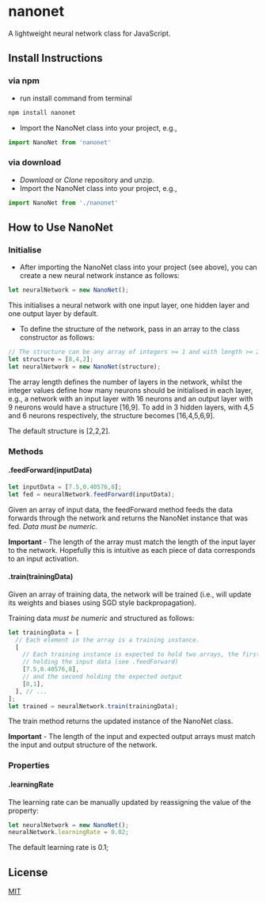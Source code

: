 # nanonet
A lightweight neural network class for JavaScript.

## Install Instructions

### via npm

- run install command from terminal

```bash
npm install nanonet
```

- Import the NanoNet class into your project, e.g.,

```javascript
import NanoNet from 'nanonet'
```

### via download

- *Download* or *Clone* repository and unzip.
- Import the NanoNet class into your project, e.g.,

```javascript
import NanoNet from './nanonet'
```

## How to Use NanoNet

### Initialise

- After importing the NanoNet class into your project (see above), you can create a new neural network instance as follows:
```javascript
let neuralNetwork = new NanoNet();
```
This initialises a neural network with one input layer, one hidden layer and one output layer by default.

- To define the structure of the network, pass in an array to the class constructor as follows:
```javascript
// The structure can be any array of integers >= 1 and with length >= 2.  
let structure = [8,4,2];
let neuralNetwork = new NanoNet(structure);
```
The array length defines the number of layers in the network, whilst the integer values define how many neurons should be initialised in each layer, e.g., a network with an input layer with 16 neurons and an output layer with 9 neurons would have a structure [16,9].  To add in 3 hidden layers, with 4,5 and 6 neurons respectively, the structure becomes [16,4,5,6,9].

The default structure is [2,2,2].

### Methods

#### .feedForward(inputData)
```javascript
let inputData = [7.5,0.40576,8];
let fed = neuralNetwork.feedForward(inputData);
```
Given an array of input data, the feedForward method feeds the data forwards through the network and returns the NanoNet instance that was fed.  *Data must be numeric.*

**Important** \- The length of the array must match the length of the input layer to the network.  Hopefully this is intuitive as each piece of data corresponds to an input activation.

#### .train(trainingData)

Given an array of training data, the network will be trained (i.e., will update its weights and biases using SGD style backpropagation).

Training data *must be numeric* and structured as follows:
```javascript
let trainingData = [
  // Each element in the array is a training instance.
  [
    // Each training instance is expected to hold two arrays, the first
    // holding the input data (see .feedForward)
    [7.5,0.40576,8],
    // and the second holding the expected output
    [0,1],
  ], // ...
];
let trained = neuralNetwork.train(trainingData);
```
The train method returns the updated instance of the NanoNet class.

**Important** \- The length of the input and expected output arrays must match the input and output structure of the network.

### Properties

#### .learningRate

The learning rate can be manually updated by reassigning the value of the property:
```javascript
let neuralNetwork = new NanoNet();
neuralNetwork.learningRate = 0.02;
```
The default learning rate is 0.1;

## License
[MIT](http://opensource.org/licenses/MIT)
